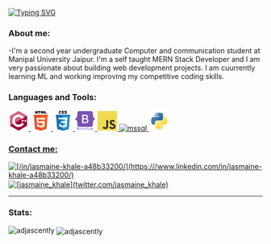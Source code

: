 [![Typing SVG](https://readme-typing-svg.herokuapp.com?color=%2338C2FF&size=24&vCenter=true&width=500&height=28&lines=Hey+there%2C+I'm+Jasmaine+Khale)](https://git.io/typing-svg)

### About me:
-I'm a second year undergraduate Computer and communication student at Manipal University Jaipur. I'm a self taught MERN Stack Developer and I am very passionate about building web development projects. I am cuurrently learning ML and working improving my competitive coding skills.
<br>

### Languages and Tools:
<p >
<a href="https://www.w3schools.com/cpp/" target="_blank"> <img src="https://raw.githubusercontent.com/devicons/devicon/master/icons/cplusplus/cplusplus-original.svg" alt="cplusplus" width="40" height="40"/> </a>
<a href="https://www.w3.org/html/" target="_blank"> <img src="https://raw.githubusercontent.com/devicons/devicon/master/icons/html5/html5-original-wordmark.svg" alt="html5" width="40" height="40"/> </a> 
<a href="https://www.w3schools.com/css/" target="_blank"> <img src="https://raw.githubusercontent.com/devicons/devicon/master/icons/css3/css3-original-wordmark.svg" alt="css3" width="40" height="40"/> </a> 
<a href="https://getbootstrap.com" target="_blank"> <img src="https://raw.githubusercontent.com/devicons/devicon/master/icons/bootstrap/bootstrap-plain-wordmark.svg" alt="bootstrap" width="40" height="40"/> </a>
<a href="https://developer.mozilla.org/en-US/docs/Web/JavaScript" target="_blank"> <img src="https://raw.githubusercontent.com/devicons/devicon/master/icons/javascript/javascript-original.svg" alt="javascript" width="40" height="40"/> </a> 
  <a href="https://www.microsoft.com/en-us/sql-server" target="_blank"> <img src="https://www.svgrepo.com/show/303229/microsoft-sql-server-logo.svg" alt="mssql" width="40" height="40"/> 
    <a href="https://www.python.org" target="_blank"> <img src="https://raw.githubusercontent.com/devicons/devicon/master/icons/python/python-original.svg" alt="python" width="40" height="40"/>
</p>

### Contact me:
<a href="https:///www.linkedin.com/in/jasmaine-khale-a48b33200/" target="blank"><img align="center" src="https://img.shields.io/badge/linkedin-%231E77B5.svg?&style=for-the-badge&logo=linkedin&logoColor=white" alt="[/in/jasmaine-khale-a48b33200/](https:///www.linkedin.com/in/jasmaine-khale-a48b33200/)" height="30" width="120" /></a>
<a href="https://mobile.twitter.com/jasmaine_khale" target="blank"><img align="center" src="https://img.shields.io/badge/twitter-%2300acee.svg?&style=for-the-badge&logo=twitter&logoColor=white" alt="[jasmaine_khale](twitter.com/jasmaine_khale)" height="30" width="100" /></a>
</a>
</p>
<hr />

### Stats:
   <p><img align="left" src="https://github-readme-stats.vercel.app/api/top-langs?username=adjascently&show_icons=true&locale=en&layout=compact&theme=tokyonight" alt="adjascently" /></p>
<p>&nbsp;<img align="center" src="https://github-readme-stats.vercel.app/api?username=adjascently&show_icons=true&locale=en&theme=tokyonight" alt="adjascently"/> </p>
